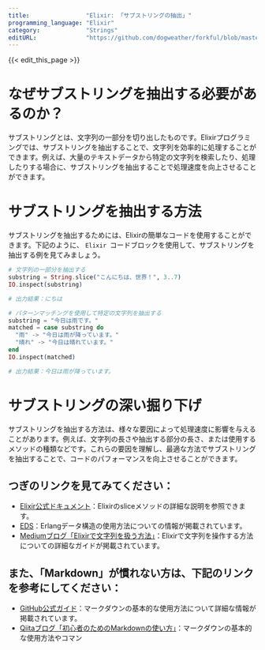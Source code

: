 ```yaml
---
title:                "Elixir: 「サブストリングの抽出」"
programming_language: "Elixir"
category:             "Strings"
editURL:              "https://github.com/dogweather/forkful/blob/master/content/ja/elixir/extracting-substrings.md"
---
```


{{< edit_this_page >}}

# なぜサブストリングを抽出する必要があるのか？ 

サブストリングとは、文字列の一部分を切り出したものです。Elixirプログラミングでは、サブストリングを抽出することで、文字列を効率的に処理することができます。例えば、大量のテキストデータから特定の文字列を検索したり、処理したりする場合に、サブストリングを抽出することで処理速度を向上させることができます。

# サブストリングを抽出する方法

サブストリングを抽出するためには、Elixirの簡単なコードを使用することができます。下記のように、 ```Elixir ```コードブロックを使用して、サブストリングを抽出する例を見てみましょう。

```Elixir
# 文字列の一部分を抽出する
substring = String.slice("こんにちは、世界！", 3..7)
IO.inspect(substring)

# 出力結果：にちは

# パターンマッチングを使用して特定の文字列を抽出する
substring = "今日は雨です。"
matched = case substring do
  "雨" -> "今日は雨が降っています。"
  "晴れ" -> "今日は晴れています。"
end
IO.inspect(matched)

# 出力結果：今日は雨が降っています。
```

# サブストリングの深い掘り下げ

サブストリングを抽出する方法は、様々な要因によって処理速度に影響を与えることがあります。例えば、文字列の長さや抽出する部分の長さ、または使用するメソッドの種類などです。これらの要因を理解し、最適な方法でサブストリングを抽出することで、コードのパフォーマンスを向上させることができます。

## つぎのリンクを見てみてください：

- [Elixir公式ドキュメント](https://hexdocs.pm/elixir/Kernel.html#slice/3)：Elixirのsliceメソッドの詳細な説明を参照できます。
- [EDS](https://www.erlang.org/faq/36)：Erlangデータ構造の使用方法についての情報が掲載されています。
- [Mediumブログ「Elixirで文字列を扱う方法」](https://medium.com/@damiansitter/%E3%83%87%E3%83%BC%E3%82%BF%E6%A7%8B%E9%80%A0-%E3%83%86%E3%82%A3%E3%83%BC%E3%83%81%E3%83%9E%E3%83%83%E3%83%81%E3%81%AE%E4%BD%BF%E3%81%84%E6%96%B9-elixir-7d8a8c448b1f)：Elixirで文字列を操作する方法についての詳細なガイドが掲載されています。

## また、「Markdown」が慣れない方は、下記のリンクを参考にしてください：

- [GitHub公式ガイド](https://guides.github.com/features/mastering-markdown/)：マークダウンの基本的な使用方法について詳細な情報が掲載されています。
- [Qiitaブログ「初心者のためのMarkdownの使い方」](https://qiita.com/tbpgr/items/989c6badefff69377da7)：マークダウンの基本的な使用方法やコマン